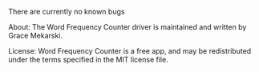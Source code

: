 There are currently no known bugs

About:
The Word Frequency Counter driver is maintained and written by Grace Mekarski.


License:
Word Frequency Counter is a free app, and may be redistributed under the terms specified in the MIT license file.
